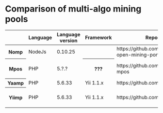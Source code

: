 # Comparison of multi-algo mining pools

<table>
    <thead>
        <th></th>
        <th>Language</th>
        <th>Language version</th>
        <th>Framework</th>
        <th>Repository</th>
        <th>Maintainer</th>
        <th>Freshness</th>
        <th>Notes</th>
    </thead>
    <tbody>
        <tr>
            <th>Nomp</th>
            <td>NodeJs</td>
            <td>0.10.25</td>
            <th></th>
            <td>https://github.com/zone117x/node-open-mining-portal</td>
            <td>Looking for one...</td>
            <td>~4 years</td>
            <td></td>
        </tr>
        <tr>
            <th>Mpos</th>
            <td>PHP</td>
            <td>5.?.?</td>
            <th>???</th>
            <td>https://github.com/MPOS/php-mpos</td>
            <td>https://github.com/MPOS</td>
            <td>Looks fresh enough</td>
            <td></td>
        </tr>
        <tr>
            <th>Yaamp</th>
            <td>PHP</td>
            <td>5.6.33</td>
            <td>Yii 1.1.x</td>
            <td>https://github.com/globalzon/yaamp</td>
            <td>None</td>
            <td>~3 years</td>
            <td></td>
        </tr>
        <tr>
            <th>Yiimp</th>
            <td>PHP</td>
            <td>5.6.33</td>
            <td>Yii 1.1.x</td>
            <td>https://github.com/tpruvot/yiimp</td>
            <td>https://github.com/tpruvot</td>
            <td>Looks fresh enough</td>
            <td></td>
        </tr>
    </tbody>
</table>
